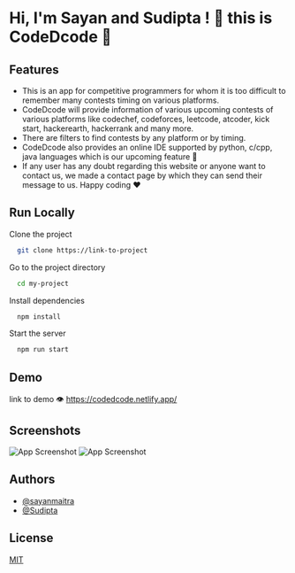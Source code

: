 
# Hi, I'm Sayan and Sudipta ! 👋 this is CodeDcode 📰



## Features

- This is an app for competitive programmers for whom it is too difficult to remember many contests timing on various platforms.
- CodeDcode will provide information of various upcoming contests of various platforms like codechef, codeforces, leetcode, atcoder, kick start, hackerearth, hackerrank and many more.
- There are filters to find contests by any platform or by timing.
- CodeDcode also provides an online IDE supported by python, c/cpp, java languages which is our upcoming feature 🌼
- If any user has any doubt regarding this website or anyone want to contact us, we made a contact page by which they can send their message to us. Happy coding ❤️


## Run Locally

Clone the project

```bash
  git clone https://link-to-project
```

Go to the project directory

```bash
  cd my-project
```

Install dependencies

```bash
  npm install
```

Start the server

```bash
  npm run start
```


## Demo

link to demo 👁️
https://codedcode.netlify.app/

## Screenshots

![App Screenshot](loading )
![App Screenshot](loading)

## Authors

- [@sayanmaitra](https://github.com/sayan112)
- [@Sudipta](https://github.com/Sudipta2002)



## License

[MIT](https://choosealicense.com/licenses/mit/)

